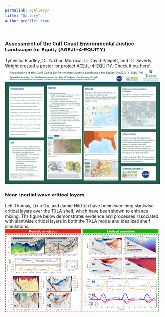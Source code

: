 ```yaml
---
permalink: /gallery/
title: "Gallery"
author_profile: true

---
```

### Assessment of the Gulf Coast Environmental Justice Landscape for Equity (AGEJL-4-EQUITY)
Tyneisha Bradley, Dr. Nathan Morrow, Dr. David Padgett, and Dr. Beverly Wright created a poster for project AGEJL-4-EQUITY. Check it out here!
![AGEJL Poster](https://github.com/Jenna-Messing/OSO-LoGiC/blob/master/images/poster.JPG)

### Near-inertial wave critical layers
Leif Thomas, Lixin Qu, and Jamie Hilditch have been examining slantwise critical layers over the TXLA shelf, which have been shown to enhance mixing. The figure below demonstrates evidence and processes associated with slantwise critical layers in both the TXLA model and idealized shelf simulations. 
![](../images/critical_layer.png)
